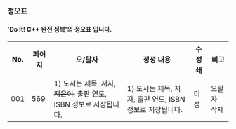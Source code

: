 ### 정오표

#### 'Do It! C++ 완전 정복'의 정오표 입니다.

<table>
  <tr>
    <th>No.</th>
    <th>페이지</th>
    <th>오/탈자</th>
    <th>정정 내용</th>
    <th>수정쇄</th>
    <th>비고</th>
  </tr>
  <tr>
    <td>001</td>
    <td>569</td>
    <td>1) 도서는 제목, 저자, <strike>지은이,</strike> 출판 연도, ISBN 정보로 저장됩니다.</td>
    <td>1) 도서는 제목, 저자, 출판 연도, ISBN 정보로 저장됩니다.</td>
    <td>미정</td>
    <td>오탈자 삭제</td>
  </tr>
</table>

